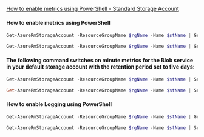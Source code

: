 

[How to enable metrics using PowerShell - Standard Storage Account ](https://azure.microsoft.com/en-us/documentation/articles/storage-enable-and-view-metrics/#how-to-enable-metrics-using-powershell)

#### How to enable metrics using PowerShell
```PowerShell
Get-AzureRmStorageAccount -ResourceGroupName $rgName -Name $stName | Get-AzureStorageServiceMetricsProperty -MetricsType Hour -ServiceType Blob

Get-AzureRmStorageAccount -ResourceGroupName $rgName -Name $stName | Get-AzureStorageServiceMetricsProperty -MetricsType Minute -ServiceType Blob
```
####  The following command switches on minute metrics for the Blob service in your default storage account with the retention period set to five days:
```PowerShell
Get-AzureRmStorageAccount -ResourceGroupName $rgName -Name $stName | Set-AzureStorageServiceMetricsProperty -MetricsType Minute -ServiceType Blob -MetricsLevel ServiceAndApi -RetentionDays 5

Get-AzureRmStorageAccount -ResourceGroupName $rgName -Name $stName | Set-AzureStorageServiceMetricsProperty -MetricsType Hour -ServiceType Blob -MetricsLevel ServiceAndApi -RetentionDays 5
```

####  How to enable Logging using PowerShell
```PowerShell
Get-AzureRmStorageAccount -ResourceGroupName $rgName -Name $stName | Get-AzureStorageServiceLoggingProperty -ServiceType Blob

Get-AzureRmStorageAccount -ResourceGroupName $rgName -Name $stName | Set-AzureStorageServiceLoggingProperty -ServiceType Blob -LoggingOperations Read,Write -RetentionDays 10
```
